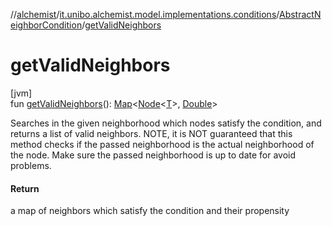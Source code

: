//[alchemist](../../../index.md)/[it.unibo.alchemist.model.implementations.conditions](../index.md)/[AbstractNeighborCondition](index.md)/[getValidNeighbors](get-valid-neighbors.md)

# getValidNeighbors

[jvm]\
fun [getValidNeighbors](get-valid-neighbors.md)(): [Map](https://docs.oracle.com/javase/8/docs/api/java/util/Map.html)<[Node](../../it.unibo.alchemist.model.interfaces/-node/index.md)<[T](../../it.unibo.alchemist.model.implementations.environments/-limited-continuos2-d/index.md)>, [Double](https://docs.oracle.com/javase/8/docs/api/java/lang/Double.html)>

Searches in the given neighborhood which nodes satisfy the condition, and returns a list of valid neighbors. NOTE, it is NOT guaranteed that this method checks if the passed neighborhood is the actual neighborhood of the node. Make sure the passed neighborhood is up to date for avoid problems.

#### Return

a map of neighbors which satisfy the condition and their propensity
